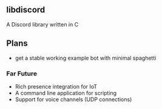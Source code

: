 ## libdiscord
A Discord library written in C

## Plans
* get a stable working example bot with minimal spaghetti
### Far Future
* Rich presence integration for IoT
* A command line application for scripting
* Support for voice channels (UDP connections)